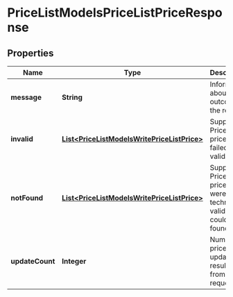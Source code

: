 

# PriceListModelsPriceListPriceResponse

## Properties

Name | Type | Description | Notes
------------ | ------------- | ------------- | -------------
**message** | **String** | Information about the outcome of the request. |  [optional]
**invalid** | [**List&lt;PriceListModelsWritePriceListPrice&gt;**](PriceListModelsWritePriceListPrice.md) | Supplied PriceList prices that failed validation. |  [optional]
**notFound** | [**List&lt;PriceListModelsWritePriceListPrice&gt;**](PriceListModelsWritePriceListPrice.md) | Supplied PriceList prices that were technically valid, but couldn&#39;t be found. |  [optional]
**updateCount** | **Integer** | Number of price updates resulting from the request. |  [optional]




